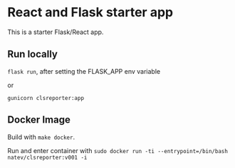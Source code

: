 # React and Flask starter app

This is a starter Flask/React app. 

## Run locally

`flask run`, after setting the FLASK_APP env variable

or 

`gunicorn clsreporter:app`


## Docker Image

Build with `make docker`.

Run and enter container with `sudo docker run -ti --entrypoint=/bin/bash natev/clsreporter:v001 -i`
